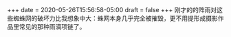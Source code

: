 +++
date = 2020-05-26T15:56:58-05:00
draft = false
+++
刚才的的阵雨对这些蜘蛛网的破坏力比我想象中大：蛛网本身几乎完全被摧毁，更不用提形成摄影作品里常见的那种雨滴项链了。
